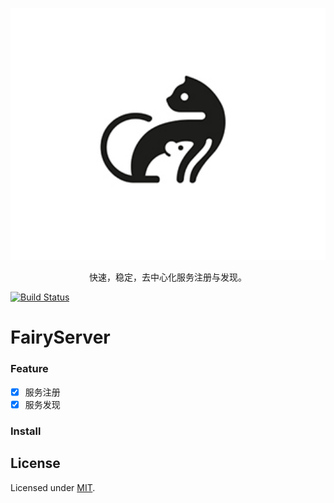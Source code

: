<p align="center">
  <img alt="Yarn" src="./public/logo.png" width="546">
</p>

<p align="center">
  快速，稳定，去中心化服务注册与发现。
</p>

[![Build Status](https://travis-ci.org/hvaexlove/fairy-server.svg?branch=master)](https://travis-ci.org/hvaexlove/fairy-server)

<h1>FairyServer</h1>

### Feature

- [x] 服务注册
- [x] 服务发现

### Install

## License

Licensed under [MIT](./LICENSE).